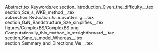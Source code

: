 Abstract.tex
Keywords.tex
section_Introduction_Given_the_difficulty__.tex
section_Sze_s_WKB_method__.tex
subsection_Reduction_to_a_scattering__.tex
section_GaN_Bandstructure_Sze_simplifies__.tex
figures/ComplexBS/ComplexBS.png
Computationally_this_method_is_straightforward__.tex
section_Kane_s_model_Whereas__.tex
section_Summary_and_Directions_We__.tex
